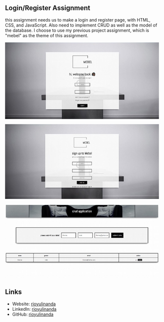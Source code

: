 ## Login/Register Assignment

this assignment needs us to make a login and register page, with HTML, CSS, and JavaScript. Also need to implement CRUD as well as the model of the database.
I choose to use my previous project assignment, which is "mebel" as the theme of this assignment.

![banner-image](./assets/sign-in.jpg)

![banner-image2](./assets/sign-up.jpg)

![banner-image3](./assets/crudapp.jpg)

## Links

- Website: [rioyulinanda](https://w1-my-personal-website-rioyulinanda.netlify.app/)
- LinkedIn: [rioyulinanda](https://id.linkedin.com/in/rio-y-kurniawan-55293172)
- GitHub: [rioyulinanda](https://github.com/rioyulinanda)
